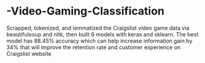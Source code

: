 # -Video-Gaming-Classification
Scrapped, tokenized, and lemmatized the Craigslist video game data via beautifulsoup and nltk, then built 6 models with keras and sklearn. The best model has 88.45% accuracy which can help increase information gain by 34% that will improve the retention rate and customer experience on Craigslist website
